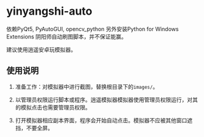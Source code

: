 # yinyangshi-auto

依赖PyQt5, PyAutoGUI, opencv_python
另外安装Python for Windows Extensions [](https://sourceforge.net/projects/pywin32/)
阴阳师自动刷图脚本，并不保证能赢。

建议使用逍遥安卓玩模拟器。

## 使用说明

1. 准备工作：对模拟器中进行截图，替换根目录下的`images/`。

2. 以管理员权限运行脚本或程序。逍遥模拟器模拟器使用管理员权限运行，对其的模拟点击也需要管理员权限。

3. 打开模拟器相应副本界面，程序会开始自动点击。模拟器不应被其他窗口遮挡，不要全屏。
